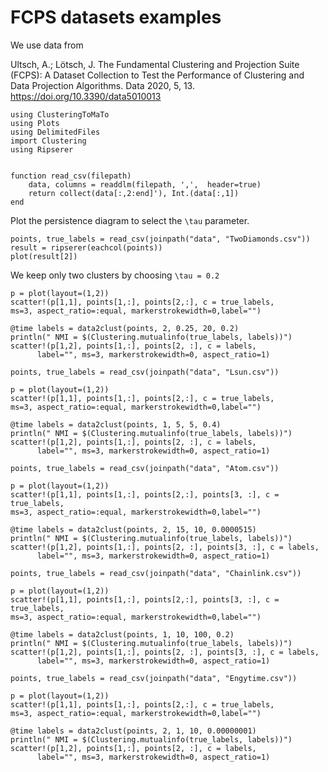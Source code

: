 # FCPS datasets examples

We use data from 

Ultsch, A.; Lötsch, J. The Fundamental Clustering and Projection Suite (FCPS): A Dataset Collection to Test the Performance of Clustering and Data Projection Algorithms. Data 2020, 5, 13. https://doi.org/10.3390/data5010013

```@example demo1
using ClusteringToMaTo
using Plots
using DelimitedFiles
import Clustering
using Ripserer


function read_csv(filepath)
    data, columns = readdlm(filepath, ',',  header=true)
    return collect(data[:,2:end]'), Int.(data[:,1])
end
```

Plot the persistence diagram to select the ``\tau`` parameter.

```@example demo1
points, true_labels = read_csv(joinpath("data", "TwoDiamonds.csv"))
result = ripserer(eachcol(points))
plot(result[2])
```
We keep only two clusters by choosing ``\tau = 0.2``

```@example demo1
p = plot(layout=(1,2))
scatter!(p[1,1], points[1,:], points[2,:], c = true_labels, 
ms=3, aspect_ratio=:equal, markerstrokewidth=0,label="")

@time labels = data2clust(points, 2, 0.25, 20, 0.2)
println(" NMI = $(Clustering.mutualinfo(true_labels, labels))")
scatter!(p[1,2], points[1,:], points[2, :], c = labels, 
      label="", ms=3, markerstrokewidth=0, aspect_ratio=1)
```

```@example demo1
points, true_labels = read_csv(joinpath("data", "Lsun.csv"))

p = plot(layout=(1,2))
scatter!(p[1,1], points[1,:], points[2,:], c = true_labels, 
ms=3, aspect_ratio=:equal, markerstrokewidth=0,label="")

@time labels = data2clust(points, 1, 5, 5, 0.4)
println(" NMI = $(Clustering.mutualinfo(true_labels, labels))")
scatter!(p[1,2], points[1,:], points[2, :], c = labels, 
      label="", ms=3, markerstrokewidth=0, aspect_ratio=1)
```

```@example demo1
points, true_labels = read_csv(joinpath("data", "Atom.csv"))

p = plot(layout=(1,2))
scatter!(p[1,1], points[1,:], points[2,:], points[3, :], c = true_labels, 
ms=3, aspect_ratio=:equal, markerstrokewidth=0,label="")

@time labels = data2clust(points, 2, 15, 10, 0.0000515)
println(" NMI = $(Clustering.mutualinfo(true_labels, labels))")
scatter!(p[1,2], points[1,:], points[2, :], points[3, :], c = labels, 
      label="", ms=3, markerstrokewidth=0, aspect_ratio=1)
```

```@example demo1
points, true_labels = read_csv(joinpath("data", "Chainlink.csv"))

p = plot(layout=(1,2))
scatter!(p[1,1], points[1,:], points[2,:], points[3, :], c = true_labels, 
ms=3, aspect_ratio=:equal, markerstrokewidth=0,label="")

@time labels = data2clust(points, 1, 10, 100, 0.2)
println(" NMI = $(Clustering.mutualinfo(true_labels, labels))")
scatter!(p[1,2], points[1,:], points[2, :], points[3, :], c = labels, 
      label="", ms=3, markerstrokewidth=0, aspect_ratio=1)
```

```@example demo1
points, true_labels = read_csv(joinpath("data", "Engytime.csv"))

p = plot(layout=(1,2))
scatter!(p[1,1], points[1,:], points[2,:], c = true_labels, 
ms=3, aspect_ratio=:equal, markerstrokewidth=0,label="")

@time labels = data2clust(points, 2, 1, 10, 0.00000001)
println(" NMI = $(Clustering.mutualinfo(true_labels, labels))")
scatter!(p[1,2], points[1,:], points[2, :], c = labels, 
      label="", ms=3, markerstrokewidth=0, aspect_ratio=1)
```
